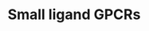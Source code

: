 ---
annotations:
- type: Pathway Ontology
  value: G protein mediated signaling pathway
authors:
- MaintBot
- Lindarieswijk
- Khanspers
- L Dupuis
- Eweitz
description: 'G protein–coupled receptors (GPCRs) which are also known as seven-(pass)-transmembrane
  domain receptors, 7TM receptors, heptahelical receptors, serpentine receptor, and
  G protein–linked receptors (GPLR), constitute a large protein family of receptors
  that detect molecules outside the cell and activate internal signal transduction
  pathways and, ultimately, cellular responses. Coupling with G proteins, they are
  called seven-transmembrane receptors because they pass through the cell membrane
  seven times. Source: [https://en.wikipedia.org/wiki/G_protein–coupled_receptor Wikipedia]  These
  small ligand receptors are part of the Rhodopsin-like family of GPCRs. Source: [https://en.wikipedia.org/wiki/Rhodopsin-like_receptors
  Wikipedia]'
last-edited: 2021-05-21
organisms:
- Pan troglodytes
redirect_from:
- /index.php/Pathway:WP853
- /instance/WP853
schema-jsonld:
- '@context': https://schema.org/
  '@id': https://wikipathways.github.io/pathways/WP853.html
  '@type': Dataset
  creator:
    '@type': Organization
    name: WikiPathways
  description: 'G protein–coupled receptors (GPCRs) which are also known as seven-(pass)-transmembrane
    domain receptors, 7TM receptors, heptahelical receptors, serpentine receptor,
    and G protein–linked receptors (GPLR), constitute a large protein family of receptors
    that detect molecules outside the cell and activate internal signal transduction
    pathways and, ultimately, cellular responses. Coupling with G proteins, they are
    called seven-transmembrane receptors because they pass through the cell membrane
    seven times. Source: [https://en.wikipedia.org/wiki/G_protein–coupled_receptor
    Wikipedia]  These small ligand receptors are part of the Rhodopsin-like family
    of GPCRs. Source: [https://en.wikipedia.org/wiki/Rhodopsin-like_receptors Wikipedia]'
  keywords:
  - PTGDR
  - S1PR1
  - CNR1
  - S1PR4
  - PTAFR
  - Mel-1C
  - PTGFR
  - PTGER2
  - TBXA2R
  - MTNR1B
  - PTGER4
  - S1PR3
  - CNR2
  - EDG5
  - PTGIR
  - LPAR1
  - PTGER3
  - PTGER1
  - MTNR1A
  license: CC0
  name: Small ligand GPCRs
seo: CreativeWork
title: Small ligand GPCRs
wpid: WP853
---